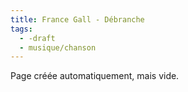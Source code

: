 ```yaml
---
title: France Gall - Débranche
tags:
  - -draft
  - musique/chanson
---
```


Page créée automatiquement, mais vide.
